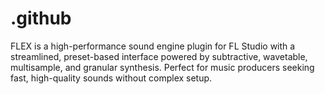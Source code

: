 # .github
FLEX is a high-performance sound engine plugin for FL Studio with a streamlined, preset-based interface powered by subtractive, wavetable, multisample, and granular synthesis. Perfect for music producers seeking fast, high-quality sounds without complex setup.
